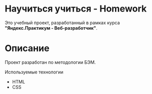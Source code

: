 # Научиться учиться - Homework

Это учебный проект, разработанный в рамках курса **"Яндекс.Практикум - Веб-разработчик"**.

# Описание
Проект разработан по методологии БЭМ.

Используемые технологии

- HTML
- CSS
